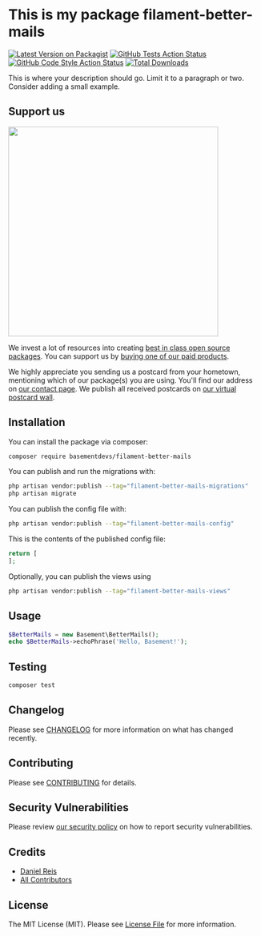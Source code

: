 # This is my package filament-better-mails

[![Latest Version on Packagist](https://img.shields.io/packagist/v/basementdevs/filament-better-mails.svg?style=flat-square)](https://packagist.org/packages/basementdevs/filament-better-mails)
[![GitHub Tests Action Status](https://img.shields.io/github/actions/workflow/status/basementdevs/filament-better-mails/run-tests.yml?branch=main&label=tests&style=flat-square)](https://github.com/basementdevs/filament-better-mails/actions?query=workflow%3Arun-tests+branch%3Amain)
[![GitHub Code Style Action Status](https://img.shields.io/github/actions/workflow/status/basementdevs/filament-better-mails/fix-php-code-style-issues.yml?branch=main&label=code%20style&style=flat-square)](https://github.com/basementdevs/filament-better-mails/actions?query=workflow%3A"Fix+PHP+code+style+issues"+branch%3Amain)
[![Total Downloads](https://img.shields.io/packagist/dt/basementdevs/filament-better-mails.svg?style=flat-square)](https://packagist.org/packages/basementdevs/filament-better-mails)

This is where your description should go. Limit it to a paragraph or two. Consider adding a small example.

## Support us

[<img src="https://github-ads.s3.eu-central-1.amazonaws.com/filament-better-mails.jpg?t=1" width="419px" />](https://spatie.be/github-ad-click/filament-better-mails)

We invest a lot of resources into creating [best in class open source packages](https://spatie.be/open-source). You can support us by [buying one of our paid products](https://spatie.be/open-source/support-us).

We highly appreciate you sending us a postcard from your hometown, mentioning which of our package(s) you are using. You'll find our address on [our contact page](https://spatie.be/about-us). We publish all received postcards on [our virtual postcard wall](https://spatie.be/open-source/postcards).

## Installation

You can install the package via composer:

```bash
composer require basementdevs/filament-better-mails
```

You can publish and run the migrations with:

```bash
php artisan vendor:publish --tag="filament-better-mails-migrations"
php artisan migrate
```

You can publish the config file with:

```bash
php artisan vendor:publish --tag="filament-better-mails-config"
```

This is the contents of the published config file:

```php
return [
];
```

Optionally, you can publish the views using

```bash
php artisan vendor:publish --tag="filament-better-mails-views"
```

## Usage

```php
$BetterMails = new Basement\BetterMails();
echo $BetterMails->echoPhrase('Hello, Basement!');
```

## Testing

```bash
composer test
```

## Changelog

Please see [CHANGELOG](CHANGELOG.md) for more information on what has changed recently.

## Contributing

Please see [CONTRIBUTING](CONTRIBUTING.md) for details.

## Security Vulnerabilities

Please review [our security policy](../../security/policy) on how to report security vulnerabilities.

## Credits

- [Daniel Reis](https://github.com/basementdevs)
- [All Contributors](../../contributors)

## License

The MIT License (MIT). Please see [License File](LICENSE.md) for more information.
